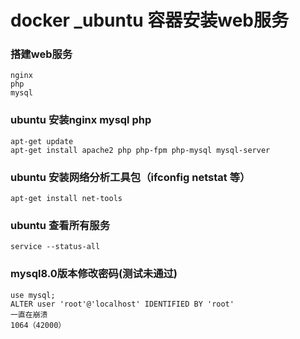 # docker _ubuntu 容器安装web服务

### 搭建web服务
```angular2html
nginx
php
mysql
```
### ubuntu 安装nginx mysql php
```angular2html
apt-get update
apt-get install apache2 php php-fpm php-mysql mysql-server

```

### ubuntu 安装网络分析工具包（ifconfig netstat 等）
```angular2html
apt-get install net-tools

```
### ubuntu 查看所有服务
```angular2html
service --status-all
```
### mysql8.0版本修改密码(测试未通过)
```angular2html
use mysql;
ALTER user 'root'@'localhost' IDENTIFIED BY 'root'
一直在崩溃
1064（42000）
```